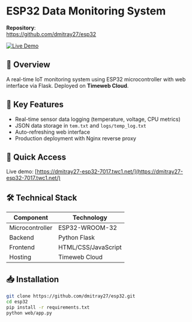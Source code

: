 # ESP32 Data Monitoring System

**Repository**:  
https://github.com/dmitray27/esp32

[![Live Demo](https://img.shields.io/badge/Live_Demo-Timeweb_Cloud-blue)](https://dmitray27-esp32-7017.twc1.net/)

## 📌 Overview
A real-time IoT monitoring system using ESP32 microcontroller with web interface via Flask. Deployed on **Timeweb Cloud**.

## 🌟 Key Features
- Real-time sensor data logging (temperature, voltage, CPU metrics)
- JSON data storage in `tem.txt` and `logs/temp_log.txt`
- Auto-refreshing web interface
- Production deployment with Nginx reverse proxy

## 🚀 Quick Access
Live demo: [https://dmitray27-esp32-7017.twc1.net/](https://dmitray27-esp32-7017.twc1.net/)

## 🛠️ Technical Stack
| Component       | Technology          |
|-----------------|---------------------|
| Microcontroller | ESP32-WROOM-32      |
| Backend         | Python Flask        |
| Frontend        | HTML/CSS/JavaScript |
| Hosting         | Timeweb Cloud       |

## 📥 Installation
```bash
git clone https://github.com/dmitray27/esp32.git
cd esp32
pip install -r requirements.txt
python web/app.py

